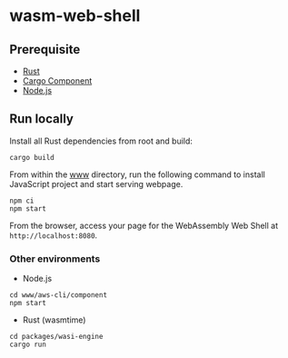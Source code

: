 # wasm-web-shell

## Prerequisite

- [Rust](https://www.rust-lang.org/tools/install)
- [Cargo Component](https://github.com/bytecodealliance/cargo-component)
- [Node.js](https://nodejs.org/en/download)

## Run locally

Install all Rust dependencies from root and build:

```shell
cargo build
```

From within the [www](./www) directory, run the following command to install JavaScript project and start serving webpage.

```shell
npm ci
npm start
```

From the browser, access your page for the WebAssembly Web Shell at `http://localhost:8080`.


### Other environments

* Node.js
```console
cd www/aws-cli/component
npm start
```

* Rust (wasmtime)
```console
cd packages/wasi-engine
cargo run
```

